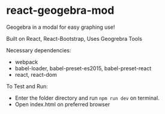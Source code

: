 # react-geogebra-mod

Geogebra in a modal for easy graphing use!

Built on React, React-Bootstrap, Uses Geogrebra Tools

Necessary dependencies:
- webpack
- babel-loader, babel-preset-es2015, babel-preset-react
- react, react-dom

To Test and Run:
- Enter the folder directory and run ```npm run dev``` on terminal.
- Open index.html on preferred browser
